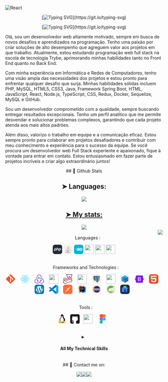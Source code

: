 
 ![React](https://img.shields.io/badge/React-20232A?style=for-the-badge&logo=react&logoColor=61DAFB)

<div align="center">

[![Typing SVG](https://readme-typing-svg.herokuapp.com/?color=FFFFFF&size=35&center=true&vCenter=true&width=1000&lines=Olá,+Sou+Eduardo+Maurício+Dias;+Seja+bem+vindo+ao+meu+Github!!)](https://git.io/typing-svg)
 
 [![Typing SVG](https://readme-typing-svg.herokuapp.com/?color=FFFFFF&size=35&center=true&vCenter=true&width=1000&lines=Desenvolvedor+Web+Full+Stack!)](https://git.io/typing-svg)
   </div>   

Olá, sou um desenvolvedor web altamente motivado, sempre em busca de novos desafios e aprendizados na programação. Tenho uma paixão por criar soluções de alto desempenho que agreguem valor aos projetos em que trabalho. Atualmente, estou estudando programação web full stack na escola de tecnologia Trybe, aprimorando minhas habilidades tanto no Front End quanto no Back End.

Com minha experiência em Informática e Redes de Computadores, tenho uma visão ampla das necessidades dos projetos e estou pronto para enfrentar qualquer desafio que surja. Minhas habilidades sólidas incluem PHP, MySQL, HTML5, CSS3, Java, Framework Spring Boot, HTML, JavaScript, React, Node.js, TypeScript, CSS, Redux, Docker, Sequelize, MySQL e GitHub.

Sou um desenvolvedor comprometido com a qualidade, sempre buscando entregar resultados excepcionais. Tenho um perfil analítico que me permite desvendar e solucionar problemas complexos, garantindo que cada projeto atenda aos mais altos padrões.

Além disso, valorizo o trabalho em equipe e a comunicação eficaz. Estou sempre pronto para colaborar em projetos desafiadores e contribuir com meu conhecimento e experiência para o sucesso da equipe. Se você procura um desenvolvedor web Full Stack experiente e apaixonado, fique à vontade para entrar em contato. Estou entusiasmado em fazer parte de projetos incríveis e criar algo extraordinário juntos!
 
<div align="center">
   ## 🌟 Github Stats

## ➤ Languages:
<a href="https://github.com/edudias1972">
    <img align="center" src="https://github-readme-stats.anuraghazra1.vercel.app/api/top-langs/?username=edudias1972&layout=compact&theme=radical" />


## ➤ My stats:
<a href="https://github.com/edudias1972">
    <img align="center" src="https://github-readme-stats.anuraghazra1.vercel.app/api?username=edudias1972&theme=radical&show_icons=true" />
</a>  
          
<!---
edudias1972/edudias1972 is a ✨ special ✨ repository because its `README.md` (this file) appears on your GitHub profile.
You can click the Preview link to take a look at your changes.
--->
<div>
<div align="center">
  <img align="right" src="[![image](https://user-images.githubusercontent.com/80340034/213583407-cbdb4a46-6290-4f48-9dec-3f4c06d3e285.png) height="200px" />
  </div>
  &nbsp;&nbsp;
<div align="center">
 &nbsp;&nbsp;   &nbsp;&nbsp;
Languages :  
  
<img src="https://github.com/tandpfun/skill-icons/blob/main/icons/PHP-Dark.svg" width="30" height="30"/> <img src="https://github.com/tandpfun/skill-icons/blob/main/icons/Java-Light.svg" width="30" height="30"/> <img src="https://github.com/tandpfun/skill-icons/blob/main/icons/GoLang.svg" width="30" height="30"/> <img src="https://user-images.githubusercontent.com/25181517/117447155-6a868a00-af3d-11eb-9cfe-245df15c9f3f.png" width="30" height="30"/> <img src="https://user-images.githubusercontent.com/25181517/183890598-19a0ac2d-e88a-4005-a8df-1ee36782fde1.png" width="30" height="30"/> <img src="https://user-images.githubusercontent.com/25181517/183423507-c056a6f9-1ba8-4312-a350-19bcbc5a8697.png" width="30" height="30"/> 
 
</div>
   &nbsp;&nbsp;  &nbsp;&nbsp;
 <div align="center">
    &nbsp;&nbsp;
Frameworks and Technologies : 
 
<img src="https://github.com/devicons/devicon/blob/master/icons/git/git-original.svg" width="30" height="30"/>  &nbsp;&nbsp;
<img src="https://github.com/devicons/devicon/blob/1119b9f84c0290e0f0b38982099a2bd027a48bf1/icons/react/react-original.svg" width="30" height="30"/>  &nbsp;&nbsp;
<img src="https://github.com/devicons/devicon/blob/1119b9f84c0290e0f0b38982099a2bd027a48bf1/icons/redux/redux-original.svg" width="30" height="30"/>  &nbsp;&nbsp;
<img src="https://cdn.jsdelivr.net/gh/devicons/devicon/icons/nodejs/nodejs-plain.svg" width="30" height="30"/>  &nbsp;&nbsp;
<img src="https://github.com/devicons/devicon/blob/master/icons/jest/jest-plain.svg" width="30" height="30"/>  &nbsp;&nbsp;
<img src="https://img.icons8.com/color/344/docker.png" width="30" height="30"/>  &nbsp;&nbsp;
<img src="https://github.com/tandpfun/skill-icons/blob/main/icons/PostgreSQL-Light.svg" width="30" height="30"/>  &nbsp;&nbsp;
<img src="https://www.seekpng.com/png/full/525-5256723_docker-compose-logo.png" width="30" height="30"/>  &nbsp;&nbsp;
<img src="https://github.com/tandpfun/skill-icons/blob/main/icons/Sequelize-Light.svg" width="30" height="30"/>  &nbsp;&nbsp;
<img src="https://github.com/devicons/devicon/blob/master/icons/bootstrap/bootstrap-original.svg" width="30" height="30"/>  &nbsp;&nbsp;
<img src="https://github.com/tandpfun/skill-icons/blob/main/icons/HTML.svg" width="30" height="30"/>  &nbsp;&nbsp;
<img src="https://github.com/tandpfun/skill-icons/blob/main/icons/Wordpress.svg" width="30" height="30"/>  &nbsp;&nbsp;
<img src="https://github.com/devicons/devicon/blob/master/icons/vscode/vscode-original.svg" width="30" height="30"/>  &nbsp;&nbsp;
<img src="https://github.com/tandpfun/skill-icons/blob/main/icons/Postman.svg" width="30" height="30"/>  &nbsp;&nbsp;
<img src="https://github.com/tandpfun/skill-icons/blob/main/icons/Idea-Light.svg" width="30" height="30"/>  &nbsp;&nbsp;
<img src="https://github.com/tandpfun/skill-icons/blob/main/icons/Eclipse-Light.svg" width="30" height="30"/>  &nbsp;&nbsp;
<img src="https://github.com/tandpfun/skill-icons/blob/main/icons/Spring-Light.svg" width="30" height="30"/>  &nbsp;&nbsp;
<img src="https://github.com/tandpfun/skill-icons/blob/main/icons/AndroidStudio-Dark.svg" width="30" height="30"/>  &nbsp;&nbsp; 
 
</div>
   &nbsp;&nbsp;  &nbsp;&nbsp;
 <div align="center">
    &nbsp;&nbsp;
  Tools :
 
<img src="https://github.com/devicons/devicon/blob/master/icons/linux/linux-original.svg" width="30" height="30"/>  &nbsp;&nbsp;<img src="https://github.com/MateusHoffman/MateusHoffman/blob/main/img/GitHub.svg" width="30" height="30"/>  &nbsp;&nbsp;<img src="https://img.icons8.com/color/344/bash.png" width="30" height="30"/>  &nbsp;&nbsp;
<img src="https://github.com/devicons/devicon/blob/master/icons/figma/figma-original.svg" width="30" height="30"/> &nbsp;&nbsp; 
</div>
&nbsp;&nbsp;

  <details>
    <summary><h4>All My Technical Skills</h4></summary>
<div id='lojc' align="center">

| Languages  | Frameworks | Technologies | Tools | 
|---|---|---|---|
|<div id='lojc' align="center"><span> 🔸Java 🔸Java Spring 🔸Golang  🔸PHP 🔸JavaScript  🔸TypeScript  🔸SQL  🔸MySQl 🔸PostgreSQL 🔸Python </span></div>|<div id='lojc' align="center"><span>React🔸NodeJS🔸Express🔸Jest🔸React Native</span></div>|<div id='lojc' align="center"><span>Git🔸Local Storage🔸HTML🔸CSS🔸Bootstrap🔸React Router🔸React Testing Library🔸Redux🔸Context API🔸Docker🔸Docker Compose🔸MySQL🔸ORM (Sequelize)🔸NoSQL🔸MongoDB🔸ODM (Mongoose)🔸API🔸Mocks/Stub</span></div>|<div id='lojc' align="center"><span>Linux🔸Bash🔸GitHub🔸Visual Studio Code🔸Figma🔸WordPress🔸Shopify🔸MySQL Workbench</span></div>|
  </details>

<br> 
## 📧 Contact me on:
  
<a href = "mailto:edudias1972@gmail.com"><img src="https://img.shields.io/badge/-Gmail-%23333?style=for-the-badge&logo=gmail&logoColor=white" target="_blank"></a>[![](https://img.shields.io/badge/WhatsApp-25D366?style=for-the-badge&logo=whatsapp&logoColor=white)](https://api.whatsapp.com/send?phone=5-(51)99842-0321)<a href="https://www.linkedin.com/in/eduardo-mauricio-dias/" target="_blank"><img src="https://img.shields.io/badge/-LinkedIn-%230077B5?style=for-the-badge&logo=linkedin&logoColor=white" target="_blank"></a> 
  <br>
   
<div>
